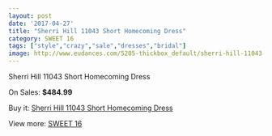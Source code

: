 ```yaml
---
layout: post
date: '2017-04-27'
title: "Sherri Hill 11043 Short Homecoming Dress"
category: SWEET 16
tags: ["style","crazy","sale","dresses","bridal"]
image: http://www.eudances.com/5205-thickbox_default/sherri-hill-11043-short-homecoming-dress.jpg
---
```

Sherri Hill 11043 Short Homecoming Dress

On Sales: **$484.99**
<a href="https://www.eudances.com/en/sweet-16/1751-sherri-hill-11043-short-homecoming-dress.html"><amp-img layout="responsive" width="600" height="600" src="//www.eudances.com/5205-thickbox_default/sherri-hill-11043-short-homecoming-dress.jpg" alt="Sherri Hill 11043 Short Homecoming Dress 0" /></a>
<a href="https://www.eudances.com/en/sweet-16/1751-sherri-hill-11043-short-homecoming-dress.html"><amp-img layout="responsive" width="600" height="600" src="//www.eudances.com/5206-thickbox_default/sherri-hill-11043-short-homecoming-dress.jpg" alt="Sherri Hill 11043 Short Homecoming Dress 1" /></a>

Buy it: [Sherri Hill 11043 Short Homecoming Dress](https://www.eudances.com/en/sweet-16/1751-sherri-hill-11043-short-homecoming-dress.html "Sherri Hill 11043 Short Homecoming Dress")

View more: [SWEET 16](https://www.eudances.com/en/18-sweet-16 "SWEET 16")